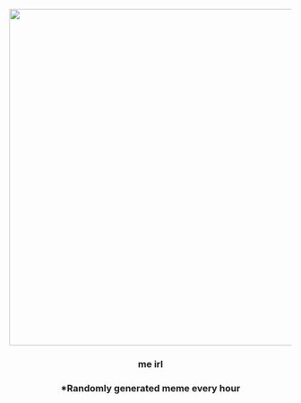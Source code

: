 <p align="center">
        <img src="https://i.redd.it/w4jct76iz3z81.gif" width="600" height="600">
        </p>
        <h3 align="center">me irl</h3>
        <h3 align="center">*Randomly generated meme every hour</h3>
    